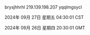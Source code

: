 brysjhhrhl 219.139.198.207 yqqlmgsycl

2024年 09月 27日 星期五 04:30:01 CST

2024年 09月 26日 星期四 20:30:01 GMT
